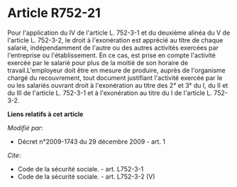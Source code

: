 # Article R752-21

Pour l'application du IV de l'article L. 752-3-1 et du deuxième alinéa du V de l'article L. 752-3-2, le droit à l'exonération
est apprécié au titre de chaque salarié, indépendamment de l'autre ou des autres activités exercées par l'entreprise ou
l'établissement. En ce cas, est prise en compte l'activité exercée par le salarié pour plus de la moitié de son horaire de
travail.L'employeur doit être en mesure de produire, auprès de l'organisme chargé du recouvrement, tout document justifiant
l'activité exercée par le ou les salariés ouvrant droit à l'exonération au titre des 2° et 3° du I, du II et du III de
l'article L. 752-3-1 et à l'exonération au titre du I de l'article L. 752-3-2.

**Liens relatifs à cet article**

_Modifié par_:

  - Décret n°2009-1743 du 29 décembre 2009 - art. 1

_Cite_:

  - Code de la sécurité sociale. - art. L752-3-1
  - Code de la sécurité sociale. - art. L752-3-2 (V)
